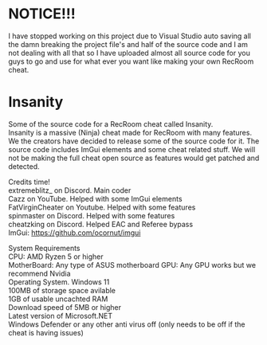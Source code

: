 # NOTICE!!!
I have stopped working on this project due to Visual Studio auto saving all the damn breaking the project file's and half of the source code and I am not dealing with all that so I have uploaded almost all source code for you guys to go and use for what ever you want like making your own RecRoom cheat.

# Insanity
Some of the source code for a RecRoom cheat called Insanity.  
Insanity is a massive (Ninja) cheat made for RecRoom with many features. We the creators have decided to release some of the source code for it. The source code includes ImGui elements and some cheat related stuff. We will not be making the full cheat open source as features would get patched and detected.  

Credits time!  
extremeblitz_ on Discord. Main coder  
Cazz on YouTube. Helped with some ImGui elements  
FatVirginCheater on Youtube. Helped with some features  
spinmaster on Discord. Helped with some features  
cheatzking on Discord. Helped EAC and Referee bypass  
ImGui: https://github.com/ocornut/imgui  

System Requirements  
CPU: AMD Ryzen 5 or higher  
MotherBoard: Any type of ASUS motherboard
GPU: Any GPU works but we recommend Nvidia  
Operating System. Windows 11  
100MB of storage space avilable  
1GB of usable uncachted RAM  
Download speed of 5MB or higher  
Latest version of Microsoft.NET  
Windows Defender or any other anti virus off (only needs to be off if the cheat is having issues)  
